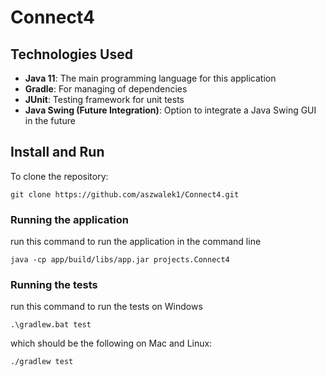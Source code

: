 # Connect4
## Technologies Used
- **Java 11**: The main programming language for this application
- **Gradle**: For managing of dependencies
- **JUnit**: Testing framework for unit tests
- **Java Swing (Future Integration)**: Option to integrate a Java Swing GUI in the future


## Install and Run
To clone the repository:
```
git clone https://github.com/aszwalek1/Connect4.git
```


### Running the application
run this command to run the application in the command line
```
java -cp app/build/libs/app.jar projects.Connect4
```

### Running the tests
run this command to run the tests on Windows
```
.\gradlew.bat test
```
which should be the following on Mac and Linux:
```
./gradlew test

```